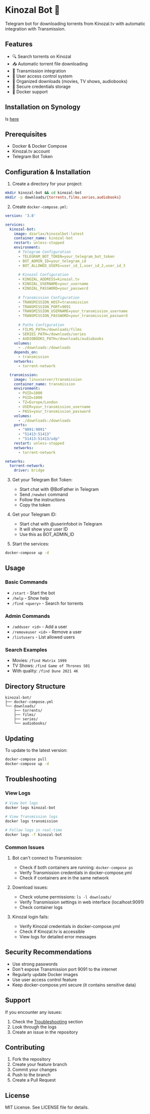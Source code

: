 # Kinozal Bot 🤖

Telegram bot for downloading torrents from Kinozal.tv with automatic integration with Transmission.

## Features

- 🔍 Search torrents on Kinozal
- 📥 Automatic torrent file downloading
- 🚀 Transmission integration
- 👥 User access control system
- 📂 Organized downloads (movies, TV shows, audiobooks)
- 🔐 Secure credentials storage
- 🐳 Docker support

## Installation on Synology
Is [here](SYNOLOGY.md)

## Prerequisites

- Docker & Docker Compose
- Kinozal.tv account
- Telegram Bot Token

## Configuration & Installation

1. Create a directory for your project:
```bash
mkdir kinozal-bot && cd kinozal-bot
mkdir -p downloads/{torrents,films,series,audiobooks}
```

2. Create `docker-compose.yml`:

```yaml
version: '3.8'

services:
  kinozal-bot:
    image: dzarlax/kinozalbot:latest
    container_name: kinozal-bot
    restart: unless-stopped
    environment:
      # Telegram Configuration
      - TELEGRAM_BOT_TOKEN=your_telegram_bot_token
      - BOT_ADMIN_ID=your_telegram_id
      - BOT_ALLOWED_USERS=user_id_1,user_id_2,user_id_3
      
      # Kinozal Configuration
      - KINOZAL_ADDRESS=kinozal.tv
      - KINOZAL_USERNAME=your_username
      - KINOZAL_PASSWORD=your_password
      
      # Transmission Configuration
      - TRANSMISSION_HOST=transmission
      - TRANSMISSION_PORT=9091
      - TRANSMISSION_USERNAME=your_transmission_username
      - TRANSMISSION_PASSWORD=your_transmission_password
      
      # Paths Configuration
      - FILMS_PATH=/downloads/films
      - SERIES_PATH=/downloads/series
      - AUDIOBOOKS_PATH=/downloads/audiobooks
    volumes:
      - ./downloads:/downloads
    depends_on:
      - transmission
    networks:
      - torrent-network

  transmission:
    image: linuxserver/transmission
    container_name: transmission
    environment:
      - PUID=1000
      - PGID=1000
      - TZ=Europe/London
      - USER=your_transmission_username
      - PASS=your_transmission_password
    volumes:
      - ./downloads:/downloads
    ports:
      - "9091:9091"
      - "51413:51413"
      - "51413:51413/udp"
    restart: unless-stopped
    networks:
      - torrent-network

networks:
  torrent-network:
    driver: bridge
```

3. Get your Telegram Bot Token:
   - Start chat with @BotFather in Telegram
   - Send `/newbot` command
   - Follow the instructions
   - Copy the token

4. Get your Telegram ID:
   - Start chat with @userinfobot in Telegram
   - It will show your user ID
   - Use this as BOT_ADMIN_ID

5. Start the services:
```bash
docker-compose up -d
```

## Usage

### Basic Commands

- `/start` - Start the bot
- `/help` - Show help
- `/find <query>` - Search for torrents

### Admin Commands

- `/adduser <id>` - Add a user
- `/removeuser <id>` - Remove a user
- `/listusers` - List allowed users

### Search Examples

- Movies: `/find Matrix 1999`
- TV Shows: `/find Game of Thrones S01`
- With quality: `/find Dune 2021 4K`

## Directory Structure

```
kinozal-bot/
├── docker-compose.yml
└── downloads/
    ├── torrents/
    ├── films/
    ├── series/
    └── audiobooks/
```

## Updating

To update to the latest version:

```bash
docker-compose pull
docker-compose up -d
```

## Troubleshooting

### View Logs
```bash
# View bot logs
docker logs kinozal-bot

# View Transmission logs
docker logs transmission

# Follow logs in real-time
docker logs -f kinozal-bot
```

### Common Issues

1. Bot can't connect to Transmission:
   - Check if both containers are running: `docker-compose ps`
   - Verify Transmission credentials in docker-compose.yml
   - Check if containers are in the same network

2. Download issues:
   - Check volume permissions: `ls -l downloads/`
   - Verify Transmission settings in web interface (localhost:9091)
   - Check container logs

3. Kinozal login fails:
   - Verify Kinozal credentials in docker-compose.yml
   - Check if Kinozal.tv is accessible
   - View logs for detailed error messages

## Security Recommendations

- Use strong passwords
- Don't expose Transmission port 9091 to the internet
- Regularly update Docker images
- Use user access control feature
- Keep docker-compose.yml secure (it contains sensitive data)

## Support

If you encounter any issues:

1. Check the [Troubleshooting](#troubleshooting) section
2. Look through the logs
3. Create an issue in the repository

## Contributing

1. Fork the repository
2. Create your feature branch
3. Commit your changes
4. Push to the branch
5. Create a Pull Request

## License

MIT License. See LICENSE file for details.
